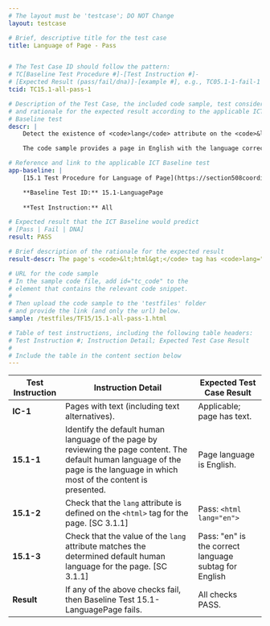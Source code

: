 ```yaml
---
# The layout must be 'testcase'; DO NOT Change
layout: testcase

# Brief, descriptive title for the test case
title: Language of Page - Pass


# The Test Case ID should follow the pattern: 
# TC[Baseline Test Procedure #]-[Test Instruction #]-
# [Expected Result (pass/fail/dna)]-[example #], e.g., TC05.1-1-fail-1
tcid: TC15.1-all-pass-1

# Description of the Test Case, the included code sample, test considerations,
# and rationale for the expected result according to the applicable ICT
# Baseline test
descr: | 
    Detect the existence of <code>lang</code> attribute on the <code>&lt;html&gt;</code> tag. Determine if the value of the <code>lang</code> attribute is correct for the language for the page. The value must also be identified in the Internet Assigned Numbers Authority's IANA Language subtag registry.

    The code sample provides a page in English with the language correctly identified. A successful test should identify a PASS for Baseline 15.1-LanguagePage.

# Reference and link to the applicable ICT Baseline test
app-baseline: | 
    [15.1 Test Procedure for Language of Page](https://section508coordinators.github.io/ICTTestingBaseline/15Language.html#151-test-procedure-for-language-of-page)

    **Baseline Test ID:** 15.1-LanguagePage
    
    **Test Instruction:** All

# Expected result that the ICT Baseline would predict
# [Pass | Fail | DNA]
result: PASS

# Brief description of the rationale for the expected result
result-descr: The page's <code>&lt;html&gt;</code> tag has <code>lang="en"</code> correctly identified.

# URL for the code sample
# In the sample code file, add id="tc_code" to the 
# element that contains the relevant code snippet.
#
# Then upload the code sample to the 'testfiles' folder 
# and provide the link (and only the url) below.
sample: /testfiles/TF15/15.1-all-pass-1.html

# Table of test instructions, including the following table headers: 
# Test Instruction #; Instruction Detail; Expected Test Case Result
#
# Include the table in the content section below
---
```

| Test Instruction | Instruction Detail | Expected Test Case Result |
|------------------|--------------------|---------------------------|
| **IC-1** | Pages with text (including text alternatives).| Applicable; page has text. |
| **15.1-1** | Identify the default human language of the page by reviewing the page content. The default human language of the page is the language in which most of the content is presented. | Page language is English. | 
| **15.1-2** | Check that the `lang` attribute is defined on the `<html>` tag for the page. [SC 3.1.1] | Pass: `<html lang="en">` |
| **15.1-3** | Check that the value of the `lang` attribute matches the determined default human language for the page. [SC 3.1.1] | Pass: "en" is the correct language subtag for English |
| **Result** | If any of the above checks fail, then Baseline Test 15.1-LanguagePage fails. | All checks PASS. |